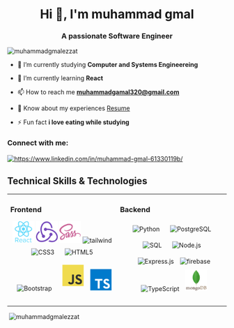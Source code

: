 
<h1 align="center">Hi 👋, I'm muhammad gmal</h1>
<h3 align="center">A passionate Software Engineer </h3>

<p align="left"> <img src="https://komarev.com/ghpvc/?username=muhammadgmalezzat&label=Profile%20views&color=0e75b6&style=flat" alt="muhammadgmalezzat" /> </p>



- 🔭 I’m currently studying **Computer and Systems Engineereing**

- 🌱 I’m currently learning **React**

- 📫 How to reach me **muhammadgamal320@gmail.com**

- 📄 Know about my experiences [Resume](https://drive.google.com/file/d/1rfPIfuTToGT_Wiq8X2R-eZMRbphXGy8V/view?usp=share_link)

- ⚡ Fun fact **i love eating while studying**

<h3 align="left">Connect with me:</h3>

<p align="left">

<a href="https://linkedin.com/in/https://www.linkedin.com/in/muhammad-gmal-61330119b/" target="blank"><img align="center" src="https://raw.githubusercontent.com/rahuldkjain/github-profile-readme-generator/master/src/images/icons/Social/linked-in-alt.svg" alt="https://www.linkedin.com/in/muhammad-gmal-61330119b/" height="30" width="40" /></a>

</p>


## Technical Skills & Technologies
<table>
<tr>
<td valign="top" width="50%">

### Frontend  

<div align="center">  
<img src="https://raw.githubusercontent.com/devicons/devicon/master/icons/react/react-original-wordmark.svg" alt="react"  height="50"/>  
<img src="https://raw.githubusercontent.com/devicons/devicon/master/icons/redux/redux-original.svg" alt="redux"  height="50"/> 
 <img src="https://raw.githubusercontent.com/devicons/devicon/master/icons/sass/sass-original.svg" alt="sass"  height="50"/> 
 <img src="https://www.vectorlogo.zone/logos/tailwindcss/tailwindcss-icon.svg" alt="tailwind"  height="50"/> 
<img style="margin: 10px" src="https://profilinator.rishav.dev/skills-assets/css3-original-wordmark.svg" alt="CSS3" height="50" />  
<img style="margin: 10px" src="https://profilinator.rishav.dev/skills-assets/html5-original-wordmark.svg" alt="HTML5" height="50" />  
<img style="margin: 10px" src="https://profilinator.rishav.dev/skills-assets/bootstrap-plain.svg" alt="Bootstrap" height="50" /> 
<img style="margin: 10px" src="https://raw.githubusercontent.com/devicons/devicon/master/icons/javascript/javascript-original.svg" alt="javascript" height="50"/> 
<img src="https://raw.githubusercontent.com/devicons/devicon/master/icons/typescript/typescript-original.svg" alt="typescript" height="50"/>
</div>

</td>
<td valign="top" width="50%">


### Backend  
<div align="center">  
 
<img style="margin: 10px" src="https://profilinator.rishav.dev/skills-assets/python-original.svg" alt="Python" height="50" />  
<img style="margin: 10px" src="https://profilinator.rishav.dev/skills-assets/postgresql-original-wordmark.svg" alt="PostgreSQL" height="50" />  
<img style="margin: 10px" src="https://profilinator.rishav.dev/skills-assets/mysql-original-wordmark.svg" alt="SQL" height="50" />  
<img style="margin: 10px" src="https://profilinator.rishav.dev/skills-assets/nodejs-original-wordmark.svg" alt="Node.js" height="50" />  
<img style="margin: 10px" src="https://profilinator.rishav.dev/skills-assets/express-original-wordmark.svg" alt="Express.js" height="50" />  
<img src="https://www.vectorlogo.zone/logos/firebase/firebase-icon.svg" alt="firebase"  height="50"/>
<img style="margin: 10px" src="https://profilinator.rishav.dev/skills-assets/typescript-original.svg" alt="TypeScript" height="50" />  
<img src="https://raw.githubusercontent.com/devicons/devicon/master/icons/mongodb/mongodb-original-wordmark.svg" alt="mongodb"  height="50"/>
</div>

<br/>
</td></tr></table>  

<!-- 
### DevOps  
<div align="center">  
<img style="margin: 10px" src="https://profilinator.rishav.dev/skills-assets/amazonwebservices-original-wordmark.svg" alt="AWS" height="50" />  

<img style="margin: 10px" src="https://profilinator.rishav.dev/skills-assets/linux-original.svg" alt="Linux" height="50" />  
<img style="margin: 10px" src="https://profilinator.rishav.dev/skills-assets/git-scm-icon.svg" alt="Git" height="50" />  
<img style="margin: 10px" src="https://profilinator.rishav.dev/skills-assets/gnu_bash-icon.svg" alt="Bash" height="50" />  
<img style="margin: 10px" src="https://profilinator.rishav.dev/skills-assets/powershell.png" alt="PowerShell" height="50" />  
</div>


   -->

<p>&nbsp;<img align="center" src="https://github-readme-stats.vercel.app/api?username=muhammadgmalezzat&show_icons=true&title_color=ffffff&icon_color=bb2acf&text_color=daf7dc&bg_color=151515" alt="muhammadgmalezzat" /></p>


